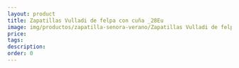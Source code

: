 ```yaml
---
layout: product
title: Zapatillas Vulladi de felpa con cuña _28Eu
image: img/productos/zapatilla-senora-verano/Zapatillas Vulladi de felpa con cuña _28Eu.webp
price: 
tags: 
description: 
order: 0
---
```

